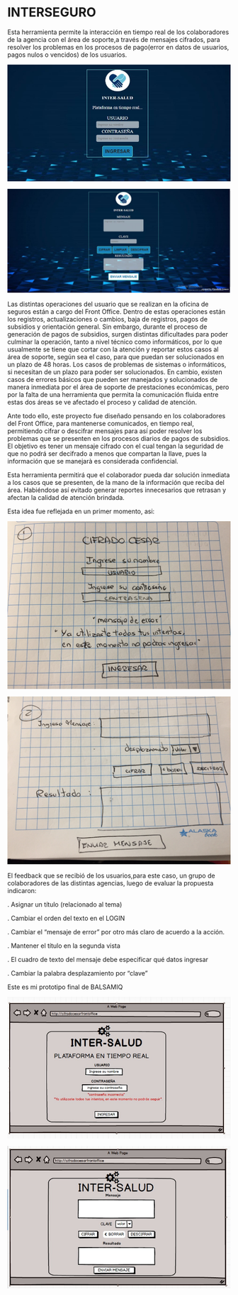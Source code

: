 
# INTERSEGURO

Esta herramienta permite la interacción en tiempo real de los colaboradores de la agencia con el área de soporte,a través de mensajes cifrados, para resolver los problemas en los procesos de pago(error en datos de usuarios, pagos nulos o vencidos) de los usuarios.

     
![Con titulo](productofinal1.JPG "titulo")

![Con titulo](productofinal2.JPG "titulo")
    
Las distintas operaciones del usuario que se realizan en la oficina de seguros están a cargo del Front Office. Dentro de estas operaciones están los registros, actualizaciones o cambios, baja de registros, pagos de subsidios y orientación general.  Sin embargo, durante el proceso de generación de pagos de subsidios, surgen distintas dificultades para poder culminar la operación, tanto a nivel técnico como informáticos, por lo que usualmente se tiene que cortar con la atención y reportar estos casos al área de soporte, según sea el caso, para que puedan ser solucionados en un plazo de 48 horas. Los casos de problemas de sistemas o informáticos, si necesitan de un plazo para poder ser solucionados. En cambio, existen casos de errores básicos que pueden ser manejados y solucionados de manera inmediata por el área de soporte de prestaciones económicas, pero por la falta de una herramienta que permita la comunicación fluida entre estas dos áreas se ve afectado el proceso y calidad de atención.

Ante todo ello, este proyecto fue diseñado pensando en  los colaboradores del Front Office, para mantenerse comunicados, en tiempo real, permitiendo cifrar o descifrar mensajes para así poder resolver los problemas que se presenten en los procesos diarios de pagos de subsidios. El objetivo es tener un mensaje cifrado con el cual tengan la seguridad de que no podrá ser decifrado a menos que compartan la llave, pues la información que se manejarà es considerada confidencial.
        
Esta herramienta permitirá que el colaborador pueda dar solución inmediata a los casos que se presenten, de la mano de la información que reciba del área. Habiéndose así evitado generar reportes innecesarios que retrasan y afectan la calidad de atención brindada.
 
Esta idea fue reflejada en un primer momento, asi:

![Con titulo](PAPEL1.jpg)

![Con titulo](PAPEL2.jpg)

El feedback que se recibió de los usuarios,para este caso, un grupo de colaboradores de las distintas agencias, luego de evaluar la propuesta indicaron:

. Asignar un título (relacionado al tema)

. Cambiar el orden del texto en el LOGIN

. Cambiar el “mensaje de error” por otro más claro de acuerdo a la acción.

. Mantener el título en la segunda vista

. El cuadro de texto del mensaje debe especificar qué datos ingresar

. Cambiar la palabra desplazamiento por “clave”

Este es mi prototipo final de BALSAMIQ

![Sin titulo](FINAL1.jpg)

![Sin titulo](FINAL2.jpg)










 

   
